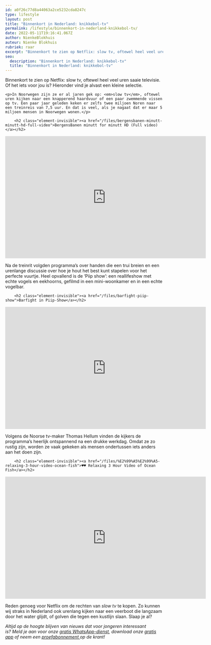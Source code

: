 ```yaml
---
id: a0f26c77d8a44063a2ce5232cda8247c
type: lifestyle
layout: post
title: "Binnenkort in Nederland: knikkebol-tv"
permalink: /lifestyle/binnenkort-in-nederland-knikkebol-tv/
date: 2022-05-11T19:16:41.067Z
author: NienkeBlokhuis
auteur: Nienke Blokhuis
rubriek: raar
excerpt: "Binnenkort te zien op Netflix: slow tv, oftewel heel veel uren saaie televisie. Of het iets voor jou is? Hieronder vind je alvast een kleine selectie.  "
seo:
  description: "Binnenkort in Nederland: knikkebol-tv"
  title: "Binnenkort in Nederland: knikkebol-tv"
---
```

Binnenkort te zien op Netflix: slow tv, oftewel heel veel uren saaie televisie. Of het iets voor jou is? Hieronder vind je alvast een kleine selectie.  

    <p>In Noorwegen zijn ze er al jaren gek op: <em>slow tv</em>, oftewel uren kijken naar een knapperend haardvuur of een paar zwemmende vissen op tv. Een paar jaar geleden keken er zelfs twee miljoen Noren naar een treinreis van 7,5 uur. En dat is veel, als je nagaat dat er maar 5 miljoen mensen in Noorwegen wonen.</p>
<p><div class="media media-element-container media-default"><div id="file-21121" class="file file-video file-video-youtube">

        <h2 class="element-invisible"><a href="/files/bergensbanen-minutt-minutt-hd-full-video">BergensBanen minutt for minutt HD (Full video)</a></h2>
    
  
  <div class="content">
    <div class="media-youtube-video media-element file-default media-youtube-1">
  <iframe class="media-youtube-player" width="640" height="390" title="BergensBanen minutt for minutt HD (Full video)" src="https://www.youtube.com/embed/z7VYVjR_nwE?wmode=opaque&controls=" name="BergensBanen minutt for minutt HD (Full video)" frameborder="0" allowfullscreen="">Video van BergensBanen minutt for minutt HD (Full video)</iframe>
</div>
  </div>

  
</div>
</div>
<p>Na de treinrit volgden programma’s over handen die een trui breien en een urenlange discussie over hoe je hout het best kunt stapelen voor het perfecte vuurtje. Heel opvallend is de ‘Piip show’: een reallifeshow met echte vogels en eekhoorns, gefilmd in een mini-woonkamer en in een echte vogelbar.</p>
<p><div class="media media-element-container media-default"><div id="file-21122" class="file file-video file-video-youtube">

        <h2 class="element-invisible"><a href="/files/barfight-piip-show">Barfight in Piip-Show</a></h2>
    
  
  <div class="content">
    <div class="media-youtube-video media-element file-default media-youtube-2">
  <iframe class="media-youtube-player" width="640" height="390" title="Barfight in Piip-Show" src="https://www.youtube.com/embed/zrm5blI0Tf4?wmode=opaque&controls=" name="Barfight in Piip-Show" frameborder="0" allowfullscreen="">Video van Barfight in Piip-Show</iframe>
</div>
  </div>

  
</div>
</div>
<p>Volgens de Noorse tv-maker Thomas Hellum vinden de kijkers de programma’s heerlijk ontspannend na een drukke werkdag. Omdat ze zo rustig zijn, worden ze vaak gekeken als mensen ondertussen iets anders aan het doen zijn. </p>
<p><div class="media media-element-container media-default"><div id="file-21123" class="file file-video file-video-youtube">

        <h2 class="element-invisible"><a href="/files/%E2%99%A5%E2%99%A5-relaxing-3-hour-video-ocean-fish">♥♥ Relaxing 3 Hour Video of Ocean Fish</a></h2>
    
  
  <div class="content">
    <div class="media-youtube-video media-element file-default media-youtube-3">
  <iframe class="media-youtube-player" width="640" height="390" title="♥♥ Relaxing 3 Hour Video of Ocean Fish" src="https://www.youtube.com/embed/sI9OTeTGcrw?wmode=opaque&controls=" name="♥♥ Relaxing 3 Hour Video of Ocean Fish" frameborder="0" allowfullscreen="">Video van ♥♥ Relaxing 3 Hour Video of Ocean Fish</iframe>
</div>
  </div>

  
</div>
</div>
<p>Reden genoeg voor Netflix om de rechten van <em>slow tv</em> te kopen. Zo kunnen wij straks in Nederland ook urenlang kijken naar een veerboot die langzaam door het water glijdt, of golven die tegen een kustlijn slaan. Slaap je al?</p>
<p><em>Altijd op de hoogte blijven van nieuws dat voor jongeren interessant is? Meld je aan voor onze <a href="/whatsapp">gratis WhatsApp-dienst</a>, download onze <a href="/app">gratis app</a> of neem een <a href="https://abonneren.sevendays.nl/abonneren/abonnementen/ae/artikel">proefabonnement </a>op de krant!</em></p>  
